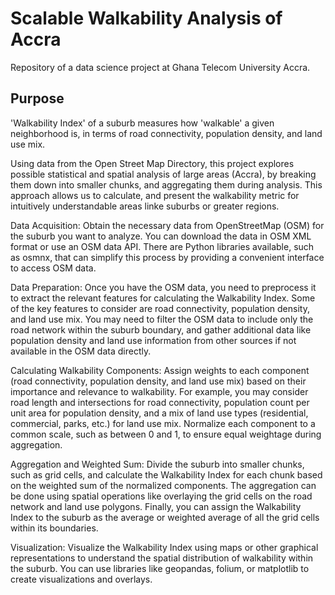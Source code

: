 # Scalable Walkability Analysis of Accra
Repository of a data science project at Ghana Telecom University Accra.

## Purpose
'Walkability Index' of a suburb measures how 'walkable' a given neighborhood is, in terms of road connectivity, population density, and land use mix.

Using data from the Open Street Map Directory, this project explores possible statistical and spatial analysis of large areas (Accra), by breaking them down into smaller chunks, 
and aggregating them during analysis. This approach allows us to calculate, and present the walkability metric for intuitively understandable areas linke suburbs or greater regions.

Data Acquisition: Obtain the necessary data from OpenStreetMap (OSM) for the suburb you want to analyze. You can download the data in OSM XML format or use an OSM data API. There are Python libraries available, such as osmnx, that can simplify this process by providing a convenient interface to access OSM data.

Data Preparation: Once you have the OSM data, you need to preprocess it to extract the relevant features for calculating the Walkability Index. Some of the key features to consider are road connectivity, population density, and land use mix. You may need to filter the OSM data to include only the road network within the suburb boundary, and gather additional data like population density and land use information from other sources if not available in the OSM data directly.

Calculating Walkability Components: Assign weights to each component (road connectivity, population density, and land use mix) based on their importance and relevance to walkability. For example, you may consider road length and intersections for road connectivity, population count per unit area for population density, and a mix of land use types (residential, commercial, parks, etc.) for land use mix. Normalize each component to a common scale, such as between 0 and 1, to ensure equal weightage during aggregation.

Aggregation and Weighted Sum: Divide the suburb into smaller chunks, such as grid cells, and calculate the Walkability Index for each chunk based on the weighted sum of the normalized components. The aggregation can be done using spatial operations like overlaying the grid cells on the road network and land use polygons. Finally, you can assign the Walkability Index to the suburb as the average or weighted average of all the grid cells within its boundaries.

Visualization: Visualize the Walkability Index using maps or other graphical representations to understand the spatial distribution of walkability within the suburb. You can use libraries like geopandas, folium, or matplotlib to create visualizations and overlays.
